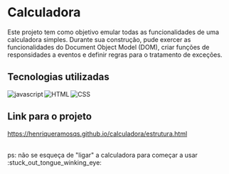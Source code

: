 # Calculadora
 
 Este projeto tem como objetivo emular todas as funcionalidades de uma calculadora simples. Durante sua construção, pude exercer as funcionalidades do Document Object Model (DOM), criar funções de responsidades a eventos e definir regras para o tratamento de exceções.
## Tecnologias utilizadas

<img align='left' alt='javascript' src='https://img.shields.io/badge/JavaScript-F7DF1E?style=for-the-badge&logo=javascript&logoColor=black'/>

<img align='left' alt='HTML' src='https://img.shields.io/badge/HTML5-E34F26?style=for-the-badge&logo=html5&logoColor=white'/>

<img align='left' alt='CSS' src='https://img.shields.io/badge/CSS3-1572B6?style=for-the-badge&logo=css3&logoColor=white'/>

<br>

## Link para o projeto
  
  https://henriqueramosqs.github.io/calculadora/estrutura.html
  <br>
  
  <br>
  ps: não se esqueça de "ligar" a calculadora para começar a usar :stuck_out_tongue_winking_eye:
